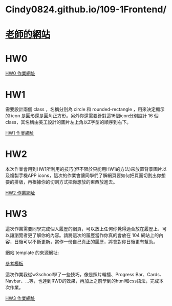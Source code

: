 # Cindy0824.github.io/109-1Frontend/

# [老師的網站](http://homepage.ntu.edu.tw/~kchen/)

# HW0
[HW0 作業網址](https://cindy0824.github.io/109-1Frontend/HW0/index.html)

# HW1
需要設計兩個 class ，名稱分別為 circle 和 rounded-rectangle ，用來決定顯示的 icon 是圓形還是圓角正方形。另外你還需要針對這16個icon分別設計 16 個 class，其名稱由美工設計的圖片左上角以Z字型的順序到右下。 

[HW1 作業網址](https://cindy0824.github.io/109-1Frontend/HW1/index.html)


# HW2
本次作業會用到HW1所利用的技巧(但不限於只能用HW1的方法)來放置背景圖片以及複製手機APP  icons，這次的作業會讓同學們了解網頁要如何把頁面切割出你想要的排版，再根據你的切割方式把你想放的東西放進去。

[HW2 作業網址](https://cindy0824.github.io/109-1Frontend/HW2/index.html)

# HW3
這次作業需要同學完成個人履歷的網頁，可以放上任何你覺得適合放在履歷上、可以讓瀏覽者更了解你的內容。請將這次的履歷當作你真的會放在 104 網站上的內容，日後可以不斷更新，當作一份自己真正的履歷，將會對你日後更有幫助。

網站 template 的來源網址:

[ 參考模板 ](https://www.w3schools.com/bootstrap4/default.asp)

這次作業我從w3school學了一些技巧，像是照片輪播、Progress Bar、Cards、Navbar、...等，也達到RWD的效果，再加上之前學到的html和css語法，完成本次作業。

[HW3 作業網址](https://cindy0824.github.io/109-1Frontend/HW3/index.html)
